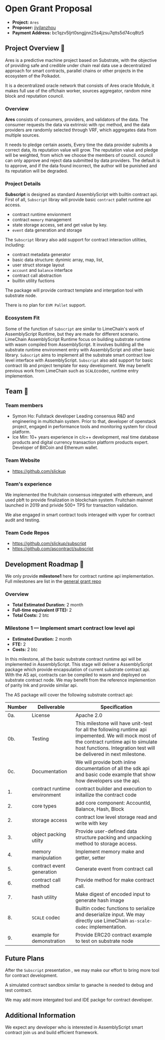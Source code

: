 # Open Grant Proposal

* **Project:** `Ares`
* **Proposer:** [jiyilanzhou](https://github.com/jiyilanzhou)
* **Payment Address:**  bc1qzv5ljrt0sngjjnn25s4jzsu7qtts5d74cq8tz5

## Project Overview :page_facing_up:

Ares is a predictive machine project based on Substrate, with the objective of providing safe and credible under chain real data use a decentralized approach for smart contracts, parallel chains or other projects in the ecosystem of the Polkadot.

It is a decentralized oracle network that consists of Ares oracle Module, it makes full use of the offchain worker, sources aggregator, random mine block and reputation council.

### Overview

**Ares** consists of consumers, providers, and validators of the data. The consumer requests the data via extrinsic with rpc method, and the data providers are randomly selected through VRF, which aggregates data from multiple sources.

It needs to pledge certain assets, Every time the data provider submits a correct data, its reputation value will grow. The reputation value and pledge will be weighted, from which we choose the members of council. council can only approve and reject data submitted by data providers. 
The default is to approve, and if the data found incorrect, the author will be punished and its reputation will be degraded.

### Project Details

**Subscript** is designed as standard AssemblyScript with builtin contract api. First of all, `Subscript` libray  will provide  basic `contract` pallet runtime api access.

* contract runtime envionment
* contract `memory` management
* state storage access, set and get value by key.
* `event` data generation and storage

The `Subscript` library also add support for contract interaction utilties, including:

* contract metadata generator
* basic data structure: dynimic array, map, list,
* user struct storage layout
* `account` and  `balance` interface 
* contract call abstraction
* builtin utility fuctions

The package will provide contract template and intergation tool with substrate node. 

There is no plan for `EVM Pallet` support.

### Ecosystem Fit
Some of the function of `Subscript` are similar to LimeChain's work of AssemblyScript Runtime, but they are  made for different scenario. LimeChain AssemblyScript Runtime focus on building substrate runtime with wasm compiled from AssemblyScript. It involves building all the substrate runtime environment entry with AssemblyScript and other basic library. `Subscript` aims to implement all the substrate smart contract low level interface with AssemblyScript. `Subscript` also add support for basic contract lib and project template for easy development.  We may benefit  previous work from LimeChain such as `SCALE`codec, runtime entry implemention.

## Team :busts_in_silhouette:

### Team members
* Symon Ho: Fullstack developer Leading consensus R&D and engineering in multichain system. Prior to that, developer of openstack project,  engaged in performance tools and  monitoring  system for cloud platform.
* Ice Min: 10+ years experience in c/c++ development, real time database products and digital currency transaction platform products expert. Developer of BitCoin and Ethereum wallet.

### Team Website
* https://github.com/slickup

### Team's experience

We implemented the fruitchain consensus integrated with ethereum, and used pbft to provide finalization in blockchain system.  Fruitchain mainnet launched in 2019 and privide 500+ TPS for transaction validation.

We alse engaged in smart contract tools interaged with vyper for contract audit and testing. 

### Team Code Repos
* https://github.com/slickup/subscript
* https://github.com/ascontract/subscript

## Development Roadmap :nut_and_bolt:

We only provide **milestone1**  here for contract runtime api implementation. Full milestones are list in the [general grant repo](https://github.com/slickup/General-Grants-Program/blob/master/grants/speculative/subscript_lang.md)

### Overview
* **Total Estimated Duration:** 2 month
* **Full-time equivalent (FTE):**  2
* **Total Costs:** 2 btc

### Milestone 1  — Implement smart contract low level api
* **Estimated Duration:** 2 month
* **FTE:**  2
* **Costs:** 2 btc

In this milestone, all the basic substrate contract runtime api will be implemented in AssemblyScript. This stage will deliver a AssemblyScript package which provide encapsulation of current substrate contract api. With the AS api, contracts can be compiled to wasm and deployed on substrate contract node. We may benefit from the reference implemention of parity Ink and provide similar api.

The AS package will cover the following substrate contract api:

| Number | Deliverable | Specification |
| ------------- | ------------- | ------------- |
| 0a. | License | Apache 2.0 |
| 0b. | Testing | This milestone will have unit-test for all the following runtime api impemented. We will mock most of the contract runtime api to simulate host functions. Integration test will be delivered in next milestone. |
| 0c. | Documentation | We will provide both inline documentation of all the sdk api and  basic code example that show how developers use the api. |
| 1. | contract runtime environment | contract builder and execution to initailize the contract code |
| 2. | core types | add core component: AccountId, Balance, Hash, Block |
| 2. | storage access | contract low level storage read and write with key |
| 3. | object packing utilty | Provide user-defined data structure packing and unpacking method to storage access. |
| 4. | memory manipulation | Implement memory make and getter, setter |
| 5. | contract event generation | Generate event from contract call |
| 6. | contract call method | Provide method for make contract call. |
| 7. | hash utility | Make digest of encoded input to generate hash image |
| 8. | `SCALE` codec | Builtin codec functions to serialize and deserialize input. We may directly use LimeChain `as-scale-codec` implementation. |
| 9. | example for demonstration | Provide  ERC20 contract example to test on substrate node |

## Future Plans

After the `Subscript` presentation , we may make our effort to bring more  tool for contract development.

A simulated contract sandbox similar to ganache is needed to debug and test contract.

We may add more intergated tool and IDE packge for contract developer.

## Additional Information

We expect any developer who is interested in AssemblyScript smart contract join us and build efficient framework.